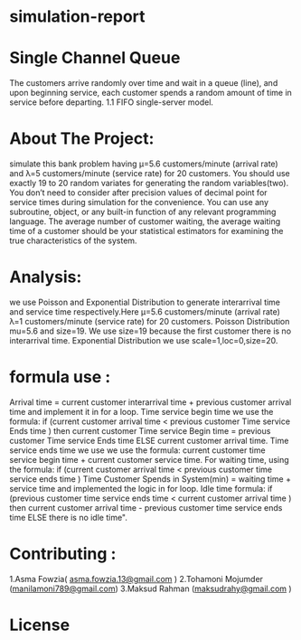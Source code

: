 # simulation-report
# Single Channel Queue
The customers arrive randomly over time and wait in a queue (line), and upon beginning service, each customer spends a random amount of time in service before departing. 1.1 FIFO single-server model.
# About The Project:
simulate this bank problem having µ=5.6 customers/minute (arrival rate) and λ=5 customers/minute (service
rate) for 20 customers. You should use exactly 19 to 20 random variates for generating the random variables(two). You
don’t need to consider after precision values of decimal point for service times during simulation for the convenience.
You can use any subroutine, object, or any built-in function of any relevant programming language. The average
number of customer waiting, the average waiting time of a customer should be your statistical estimators for
examining the true characteristics of the system.

# Analysis:
 we use Poisson and Exponential Distribution to generate interarrival time and service time respectively.Here µ=5.6 customers/minute (arrival rate) λ=1 customers/minute (service rate) for 20 customers. Poisson Distribution mu=5.6 and size=19. We use size=19 because  the first customer there is no interarrival time. Exponential Distribution we use scale=1,loc=0,size=20.  
# formula use : 
Arrival time = current customer interarrival time + previous customer arrival time and implement it in for a loop. 
Time service begin time we use the formula: if (current customer arrival time < previous customer Time service Ends time ) then current customer Time service Begin time = previous customer Time service Ends time ELSE current customer arrival time.
Time service ends time we use we use the formula: current customer time service begin time + current customer service time. For waiting time, using the formula: if (current customer arrival time < previous customer time service ends time ) 
Time Customer Spends in System(min) = waiting time + service time and implemented the logic in for loop. 
Idle time formula: if (previous customer time service ends time < current customer arrival time ) then current customer arrival time - previous customer time service ends time ELSE there is no idle time".

# Contributing :
1.Asma Fowzia( asma.fowzia.13@gmail.com )
2.Tohamoni Mojumder (manilamoni789@gmail.com)
3.Maksud Rahman (maksudrahy@gmail.com )

# License
 
